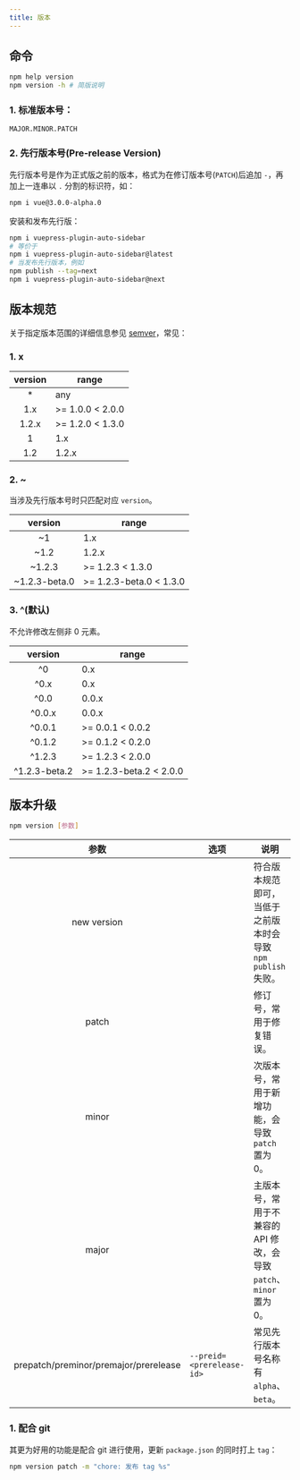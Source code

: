 ```yaml
---
title: 版本
---
```


## 命令

```bash
npm help version
npm version -h # 简版说明
```

### 1. 标准版本号：

`MAJOR.MINOR.PATCH`

### 2. 先行版本号(Pre-release Version)

先行版本号是作为正式版之前的版本，格式为在修订版本号(`PATCH`)后追加 `-`，再加上一连串以 `.` 分割的标识符，如：

```bash
npm i vue@3.0.0-alpha.0
```

安装和发布先行版：

```bash
npm i vuepress-plugin-auto-sidebar
# 等价于
npm i vuepress-plugin-auto-sidebar@latest
# 当发布先行版本，例如
npm publish --tag=next
npm i vuepress-plugin-auto-sidebar@next
```



 

## 版本规范

关于指定版本范围的详细信息参见 [semver](https://github.com/npm/node-semver)，常见：

### 1. x

| version | range            |
| :-----: | ---------------- |
|    *    | any              |
|   1.x   | >= 1.0.0 < 2.0.0 |
|  1.2.x  | >= 1.2.0 < 1.3.0 |
|    1    | 1.x              |
|   1.2   | 1.2.x            |

### 2. ~

当涉及先行版本号时只匹配对应 `version`。

|    version    | range                   |
| :-----------: | ----------------------- |
|      ~1       | 1.x                     |
|     ~1.2      | 1.2.x                   |
|    ~1.2.3     | >= 1.2.3 < 1.3.0        |
| ~1.2.3-beta.0 | >= 1.2.3-beta.0 < 1.3.0 |

### 3. ^(默认)

不允许修改左侧非 0 元素。

|    version    | range                    |
| :-----------: | ------------------------ |
|      ^0       | 0.x                      |
|     ^0.x      | 0.x                      |
|     ^0.0      | 0.0.x                    |
|    ^0.0.x     | 0.0.x                    |
|    ^0.0.1     | >= 0.0.1 < 0.0.2         |
|    ^0.1.2     | >= 0.1.2 < 0.2.0         |
|    ^1.2.3     | >= 1.2.3 < 2.0.0         |
| ^1.2.3-beta.2 | \>= 1.2.3-beta.2 < 2.0.0 |



## 版本升级

```bash
npm version [参数]
```

|                 参数                  | 选项                      | 说明                                                         |
| :-----------------------------------: | ------------------------- | ------------------------------------------------------------ |
|              new version              |                           | 符合版本规范即可，当低于之前版本时会导致 `npm publish` 失败。 |
|                 patch                 |                           | 修订号，常用于修复错误。                                     |
|                 minor                 |                           | 次版本号，常用于新增功能，会导致 `patch` 置为 0。            |
|                 major                 |                           | 主版本号，常用于不兼容的 API 修改，会导致 `patch`、`minor` 置为 0。 |
| prepatch/preminor/premajor/prerelease | `--preid=<prerelease-id>` | 常见先行版本号名称有 `alpha`、`beta`。                       |

### 1. 配合 git

其更为好用的功能是配合 git 进行使用，更新 `package.json` 的同时打上 `tag`：

```bash
npm version patch -m "chore: 发布 tag %s"
```

